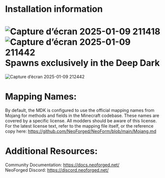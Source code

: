 
Installation information
=======
![Capture d’écran 2025-01-09 211418](https://github.com/user-attachments/assets/91050914-68c2-4e60-ab92-cf8e1d267846)
![Capture d’écran 2025-01-09 211442](https://github.com/user-attachments/assets/42bcd543-c2bf-466f-adff-f5ae4f68f698)
Spawns exclusively in the Deep Dark 
============
![Capture d’écran 2025-01-09 212442](https://github.com/user-attachments/assets/02b3ed61-281a-4cf6-90b9-19689c72b4e2)

Mapping Names:
============
By default, the MDK is configured to use the official mapping names from Mojang for methods and fields 
in the Minecraft codebase. These names are covered by a specific license. All modders should be aware of this
license. For the latest license text, refer to the mapping file itself, or the reference copy here:
https://github.com/NeoForged/NeoForm/blob/main/Mojang.md

Additional Resources: 
==========
Community Documentation: https://docs.neoforged.net/  
NeoForged Discord: https://discord.neoforged.net/

